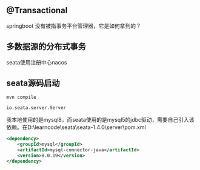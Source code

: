 

## @Transactional

springboot 没有被指事务平台管理器，它是如何拿到的？		





## 多数据源的分布式事务



seata使用注册中心nacos





## seata源码启动

```
mvn compile
```

```
io.seata.server.Server
```

我本地使用的是mysql8，而seata使用的是mysql5的jdbc驱动，需要自己引入该依赖。在D:\learncode\seata\seata-1.4.0\server\pom.xml

```xml
<dependency>
    <groupId>mysql</groupId>
    <artifactId>mysql-connector-java</artifactId>
    <version>8.0.19</version>
</dependency>
```

